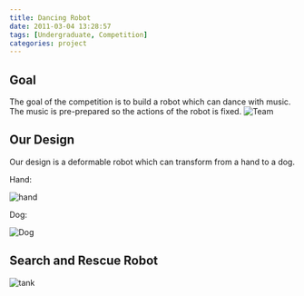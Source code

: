 ```yaml
---
title: Dancing Robot
date: 2011-03-04 13:28:57
tags: [Undergraduate, Competition]
categories: project
---
```

## Goal 
The goal of the competition is to build a robot which can dance with music. The music is pre-prepared so the actions of the robot is fixed.
![Team](/images/dance1.jpg)
<!-- more -->

## Our Design
Our design is a deformable robot which can transform from a hand to a dog.

Hand:

![hand](/images/robot2.jpg)

Dog:

![Dog](/images/robot3.jpg)

## Search and Rescue Robot

![tank](/images/robot4.jpg)

